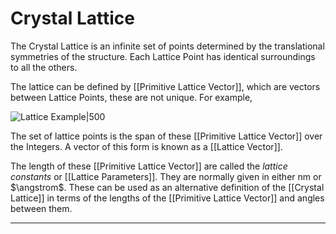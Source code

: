 # Crystal Lattice

The Crystal Lattice is an infinite set of points determined by the translational symmetries of the structure. Each Lattice Point has identical surroundings to all the others.

The lattice can be defined by [[Primitive Lattice Vector]], which are vectors between Lattice Points, these are not unique. For example,

![Lattice Example|500](https://www.physics-in-a-nutshell.com/img/content/solid-state-physics/two-dimensional-lattice.svg)

The set of lattice points is the span of these [[Primitive Lattice Vector]] over the Integers. A vector of this form is known as a [[Lattice Vector]].

The length of these [[Primitive Lattice Vector]] are called the *lattice constants* or [[Lattice Parameters]]. They are normally given in either $\mathrm{nm}$ or $\angstrom$. These can be used as an alternative definition of the [[Crystal Lattice]] in terms of the lengths of the [[Primitive Lattice Vector]] and angles between them.

---